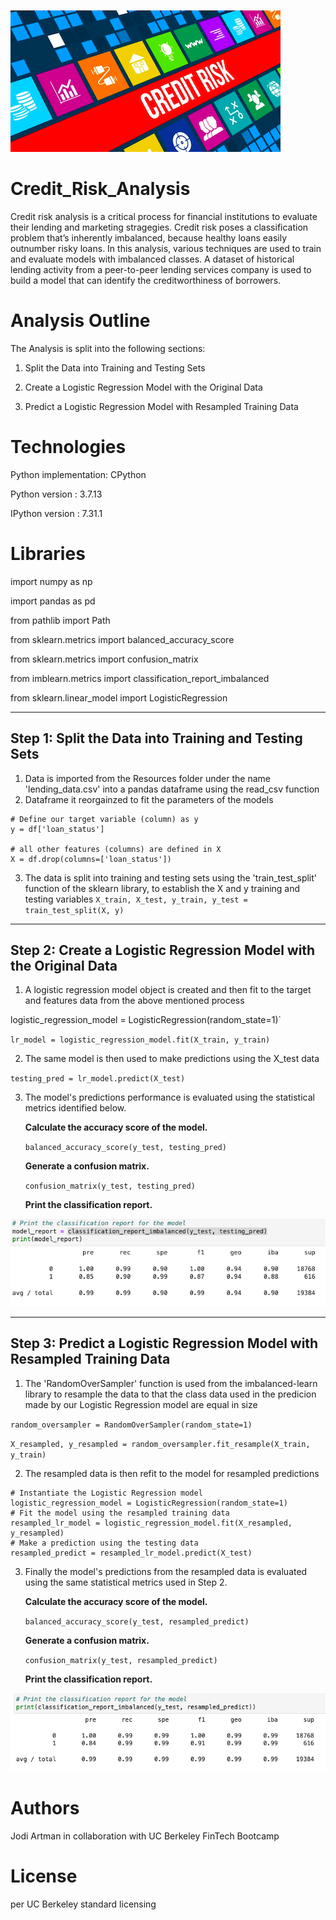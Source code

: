 ![screenshot](./Images/Credit_Risk_screenshot.png)

# Credit_Risk_Analysis

Credit risk analysis is a critical process for financial institutions to evaluate their lending and marketing stragegies. Credit risk poses a classification problem that’s inherently imbalanced, because healthy loans easily outnumber risky loans. In this analysis, various techniques are used to train and evaluate models with imbalanced classes. A dataset of historical lending activity from a peer-to-peer lending services company is used to build a model that can identify the creditworthiness of borrowers.

# Analysis Outline
The Analysis is split into the following sections:

1. Split the Data into Training and Testing Sets

2. Create a Logistic Regression Model with the Original Data

3. Predict a Logistic Regression Model with Resampled Training Data


# Technologies

Python implementation: CPython

Python version       : 3.7.13

IPython version      : 7.31.1

# Libraries

import numpy as np

import pandas as pd

from pathlib import Path

from sklearn.metrics import balanced_accuracy_score

from sklearn.metrics import confusion_matrix

from imblearn.metrics import classification_report_imbalanced

from sklearn.linear_model import LogisticRegression


***
## Step 1: Split the Data into Training and Testing Sets

1. Data is imported from the Resources folder under the name 'lending_data.csv' into a pandas dataframe using the read_csv function
2. Dataframe it reorgainzed to fit the parameters of the models

```
# Define our target variable (column) as y
y = df['loan_status']

# all other features (columns) are defined in X
X = df.drop(columns=['loan_status'])
```

3. The data is split into training and testing sets using the 'train_test_split' function of the sklearn library, to establish the X and y training and testing variables 
`X_train, X_test, y_train, y_test = train_test_split(X, y)`

***
## Step 2: Create a Logistic Regression Model with the Original Data
1. A logistic regression model object is created and then fit to the target and features data from the above mentioned process

logistic_regression_model = LogisticRegression(random_state=1)`

`lr_model = logistic_regression_model.fit(X_train, y_train)`

2. The same model is then used to make predictions using the X_test data

`testing_pred = lr_model.predict(X_test)`

3. The model's predictions performance is evaluated using the statistical metrics identified below.

    **Calculate the accuracy score of the model.**
    
    `balanced_accuracy_score(y_test, testing_pred)`
    
    **Generate a confusion matrix.**
    
    `confusion_matrix(y_test, testing_pred)`
    
    **Print the classification report.**

![classification_report](./Images/classification_report_orig.png)

***
## Step 3: Predict a Logistic Regression Model with Resampled Training Data
1. The 'RandomOverSampler' function is used from the imbalanced-learn library to resample the data to that the class data used in the predicion made by our Logistic Regression model are equal in size

`random_oversampler = RandomOverSampler(random_state=1)`

`X_resampled, y_resampled = random_oversampler.fit_resample(X_train, y_train)`

2. The resampled data is then refit to the model for resampled predictions

```
# Instantiate the Logistic Regression model
logistic_regression_model = LogisticRegression(random_state=1)
# Fit the model using the resampled training data
resampled_lr_model = logistic_regression_model.fit(X_resampled, y_resampled)
# Make a prediction using the testing data
resampled_predict = resampled_lr_model.predict(X_test)
```

3. Finally the model's predictions from the resampled data is evaluated using the same statistical metrics used in Step 2.

    **Calculate the accuracy score of the model.**
    
    `balanced_accuracy_score(y_test, resampled_predict)`
    
    **Generate a confusion matrix.**
    
    `confusion_matrix(y_test, resampled_predict)`
    
    **Print the classification report.**

![classification_report](./Images/classification_report_resample.png)

# Authors
Jodi Artman in collaboration with UC Berkeley FinTech Bootcamp

# License
per UC Berkeley standard licensing
